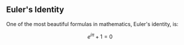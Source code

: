 ## Euler's Identity

One of the most beautiful formulas in mathematics, Euler's identity, is:

$$
e^{i\pi} + 1 = 0
$$
